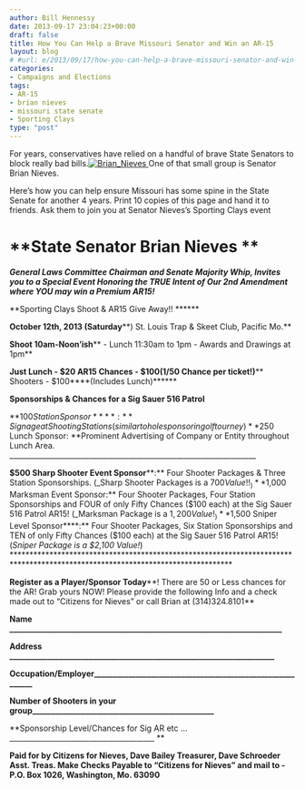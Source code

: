 ```yaml
---
author: Bill Hennessy
date: 2013-09-17 23:04:23+00:00
draft: false
title: How You Can Help a Brave Missouri Senator and Win an AR-15
layout: blog
# #url: e/2013/09/17/how-you-can-help-a-brave-missouri-senator-and-win-an-ar-15/
categories:
- Campaigns and Elections
tags:
- AR-15
- brian nieves
- missouri state senate
- Sporting Clays
type: "post"
---
```


For years, conservatives have relied on a handful of brave State Senators to block really bad bills.[![Brian_Nieves](https://hennessysview.com/wp-content/uploads/2013/09/Brian_Nieves_thumb.jpg)
](https://hennessysview.com/wp-content/uploads/2013/09/Brian_Nieves.jpg) One of that small group is Senator Brian Nieves.

Here’s how you can help ensure Missouri has some spine in the State Senate for another 4 years. Print 10 copies of this page and hand it to friends. Ask them to join you at Senator Nieves’s Sporting Clays event


# **State Senator Brian Nieves **


_**General Laws Committee Chairman and Senate Majority Whip, Invites you to a Special Event Honoring the TRUE Intent of Our 2nd Amendment where **YOU may win a Premium AR15**!**_

**Sporting Clays Shoot & AR15 Give Away!! ******

**October 12th, 2013 (Saturday****) St. Louis Trap & Skeet Club, Pacific Mo.**

**Shoot 10am-Noon’ish**** - Lunch 11:30am to 1pm - Awards and Drawings at 1pm**

**Just Lunch ****- $20 AR15 Chances - $100****(1/50 Chance per ticket!)**** Shooters - $100****(Includes Lunch)******

**Sponsorships & Chances for a Sig Sauer 516 Patrol**

**$100 Station Sponsor****: **Signage at Shooting Stations (similar to hole sponsor in golf tourney) **$250 Lunch Sponsor: **Prominent Advertising of Company or Entity throughout Lunch Area. ____________________________________________________________________

**$500 Sharp Shooter Event Sponsor****:** Four Shooter Packages & Three Station Sponsorships. (_Sharp Shooter Packages is a $700 Value!!_) **$1,000 Marksman Event Sponsor:** Four Shooter Packages, Four Station Sponsorships and FOUR of only Fifty Chances ($100 each) at the Sig Sauer 516 Patrol AR15! (_Marksman Package is a $1,200 Value!_) **$1,500 Sniper Level Sponsor****:** Four Shooter Packages, Six Station Sponsorships and TEN of only Fifty Chances ($100 each) at the Sig Sauer 516 Patrol AR15! (_Sniper Package is a $2,100 Value!_) *******************************************************************************************************************************

**Register as a Player/Sponsor Today****! There are 50 or Less chances for the AR! Grab yours NOW! Please provide the following Info and a check made out to “Citizens for Nieves” or call Brian at (314)324.8101**

**Name ________________________________________________________________________**

**Address ______________________________________________________________________**

**Occupation/Employer___________________________________________________________**

**Number of Shooters in your group________________________________________________**

**Sponsorship Level/Chances for Sig AR etc …________________________________________ **

**Paid for by Citizens for Nieves, Dave Bailey Treasurer, Dave Schroeder Asst. Treas. Make Checks Payable to “Citizens for Nieves” and mail to - P.O. Box 1026, Washington, Mo. 63090**
